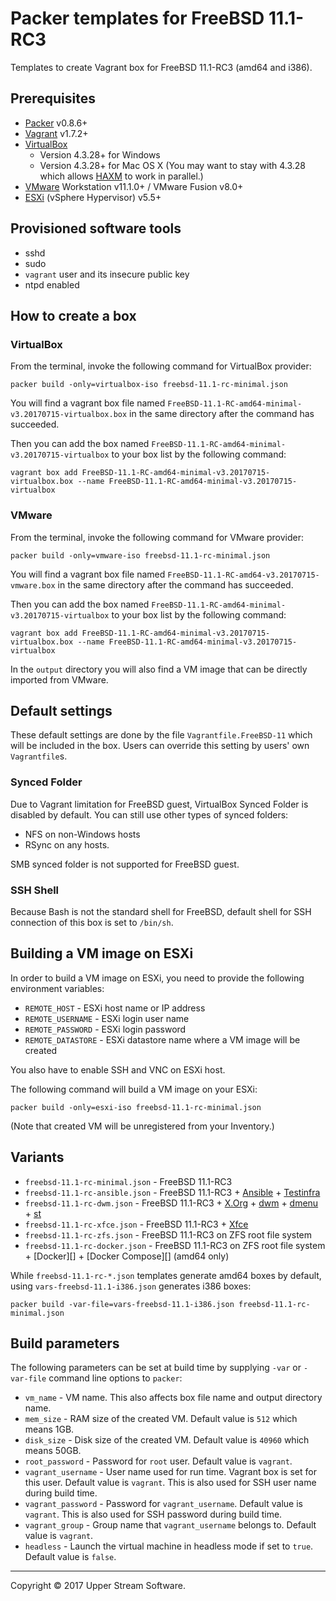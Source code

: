 # Packer templates for FreeBSD 11.1-RC3

Templates to create Vagrant box for FreeBSD 11.1-RC3 (amd64 and i386).


## Prerequisites

* [Packer][] v0.8.6+
* [Vagrant][] v1.7.2+
* [VirtualBox][]
	* Version 4.3.28+ for Windows
	* Version 4.3.28+ for Mac OS X (You may want to stay with 4.3.28 which allows [HAXM][] to work in parallel.)
* [VMware][] Workstation v11.1.0+ / VMware Fusion v8.0+
* [ESXi][] (vSphere Hypervisor) v5.5+

[ESXi]: http://www.vmware.com/products/vsphere-hypervisor
        "Free VMware vSphere Hypervisor, Free Virtualization (ESXi)"
[HAXM]: https://software.intel.com/en-us/android/articles/intel-hardware-accelerated-execution-manager
        "Intel&reg; Hardware Accelerated Execution Manager"
[Packer]: https://www.packer.io/ "Packer by HashiCorp"
[Vagrant]: https://www.vagrantup.com/ "Vagrant"
[VirtualBox]: https://www.virtualbox.org/ "Oracle VM VirtualBox"
[VMware]: http://www.vmware.com/ "VMware Virtualization for Desktop &amp; Server, Application, Public &amp; Hybrid Clouds"


## Provisioned software tools

* sshd
* sudo
* `vagrant` user and its insecure public key
* ntpd enabled


## How to create a box

### VirtualBox

From the terminal, invoke the following command for VirtualBox provider:

    packer build -only=virtualbox-iso freebsd-11.1-rc-minimal.json

You will find a vagrant box file named `FreeBSD-11.1-RC-amd64-minimal-v3.20170715-virtualbox.box`
in the same directory after the command has succeeded.

Then you can add the box named `FreeBSD-11.1-RC-amd64-minimal-v3.20170715-virtualbox` to your box list
by the following command:

    vagrant box add FreeBSD-11.1-RC-amd64-minimal-v3.20170715-virtualbox.box --name FreeBSD-11.1-RC-amd64-minimal-v3.20170715-virtualbox

### VMware

From the terminal, invoke the following command for VMware provider:

    packer build -only=vmware-iso freebsd-11.1-rc-minimal.json

You will find a vagrant box file named `FreeBSD-11.1-RC-amd64-v3.20170715-vmware.box`
in the same directory after the command has succeeded.

Then you can add the box named `FreeBSD-11.1-RC-amd64-minimal-v3.20170715-virtualbox` to your box list
by the following command:

    vagrant box add FreeBSD-11.1-RC-amd64-minimal-v3.20170715-virtualbox.box --name FreeBSD-11.1-RC-amd64-minimal-v3.20170715-virtualbox

In the `output` directory you will also find a VM image that can be directly imported from VMware.


## Default settings

These default settings are done by the file `Vagrantfile.FreeBSD-11` which will be included in the box.
Users can override this setting by users' own `Vagrantfile`s.

### Synced Folder

Due to Vagrant limitation for FreeBSD guest, VirtualBox Synced Folder is disabled by default.
You can still use other types of synced folders:

* NFS on non-Windows hosts
* RSync on any hosts.

SMB synced folder is not supported for FreeBSD guest.

### SSH Shell

Because Bash is not the standard shell for FreeBSD, default shell for SSH connection of this box
is set to `/bin/sh`.


## Building a VM image on ESXi

In order to build a VM image on ESXi, you need to provide the following environment variables:

* `REMOTE_HOST` - ESXi host name or IP address
* `REMOTE_USERNAME` - ESXi login user name
* `REMOTE_PASSWORD` - ESXi login password
* `REMOTE_DATASTORE` - ESXi datastore name where a VM image will be created

You also have to enable SSH and VNC on ESXi host.

The following command will build a VM image on your ESXi:

    packer build -only=esxi-iso freebsd-11.1-rc-minimal.json

(Note that created VM will be unregistered from your Inventory.)


## Variants

* `freebsd-11.1-rc-minimal.json` - FreeBSD 11.1-RC3
* `freebsd-11.1-rc-ansible.json` - FreeBSD 11.1-RC3 + [Ansible][] + [Testinfra][]
* `freebsd-11.1-rc-dwm.json` - FreeBSD 11.1-RC3 + [X.Org][] + [dwm][] + [dmenu][] + [st][]
* `freebsd-11.1-rc-xfce.json` - FreeBSD 11.1-RC3 + [Xfce][]
* `freebsd-11.1-rc-zfs.json` - FreeBSD 11.1-RC3 on ZFS root file system
* `freebsd-11.1-rc-docker.json` - FreeBSD 11.1-RC3 on ZFS root file system + [Docker][] + [Docker Compose][] (amd64 only)

While `freebsd-11.1-rc-*.json` templates generate amd64 boxes by default, using `vars-freebsd-11.1-i386.json`
generates i386 boxes:

    packer build -var-file=vars-freebsd-11.1-i386.json freebsd-11.1-rc-minimal.json

[Ansible]: https://www.ansible.com/ "Ansible is Simple IT Automation"
[dmenu]: http://tools.suckless.org/dmenu/ "dmenu | suckless.org tools"
[dwm]: http://dwm.suckless.org/ "suckless.org dwm - dynamic window manager"
[st]: http://st.suckless.org/ "suckless.org st - simple terminal"
[Testinfra]: https://testinfra.readthedocs.io/en/latest/ "Testinfra test your infrastructure &mdash; testinfra 1.5.5 documentation"
[X.Org]: https://www.x.org/wiki/ "X.Org"
[Xfce]: http://www.xfce.org/ "Xfce Desktop Environment"


## Build parameters

The following parameters can be set at build time by supplying `-var` or `-var-file` command line options to `packer`:

* `vm_name` - VM name.  This also affects box file name and output directory name.
* `mem_size` - RAM size of the created VM.  Default value is `512` which means 1GB.
* `disk_size` - Disk size of the created VM.  Default value is `40960` which means 50GB.
* `root_password` - Password for `root` user.  Default value is `vagrant`.
* `vagrant_username` - User name used for run time.  Vagrant box is set for this user.  Default value is `vagrant`.
  This is also used for SSH user name during build time.
* `vagrant_password` - Password for `vagrant_username`.  Default value is `vagrant`.
  This is also used for SSH password during build time.
* `vagrant_group` - Group name that `vagrant_username` belongs to.  Default value is `vagrant`.
* `headless` - Launch the virtual machine in headless mode if set to `true`.  Default value is `false`.


- - -

Copyright &copy; 2017 Upper Stream Software.
